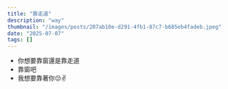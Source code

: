 ```yaml
---
title: "靠走道"
description: "way"
thumbnail: "/images/posts/207ab10e-d291-4fb1-87c7-b685eb4fadeb.jpeg"
date: "2025-07-07"
tags: []
---
```

- 你想要靠窗還是靠走道
- 靠窗吧
- 我想要靠著你😔✌️
